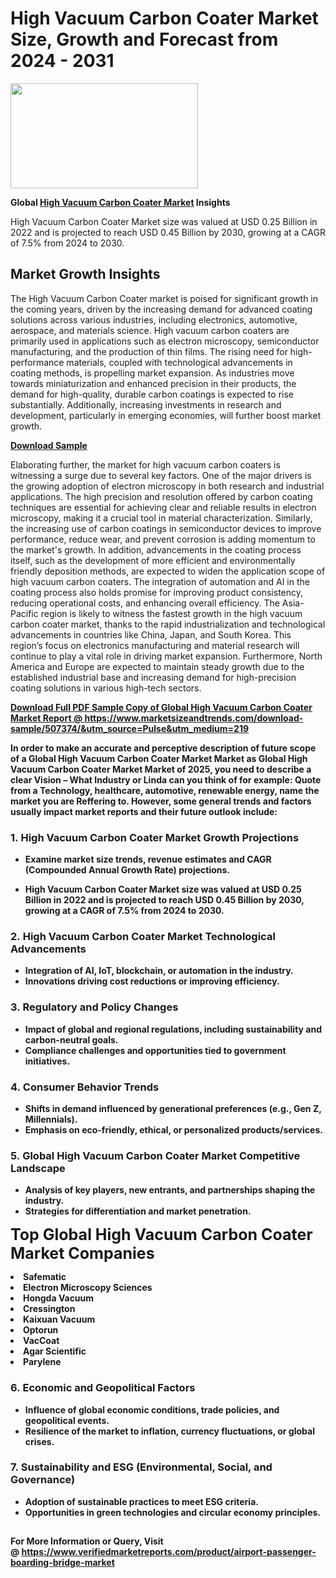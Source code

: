 <H1>High Vacuum Carbon Coater Market Size, Growth and Forecast from 2024 - 2031</H1><img class="aligncenter size-medium wp-image-584254" src="https://thirdeyenews.in/wp-content/uploads/2024/09/Global-Market-Research-300x168.jpeg" alt="" width="300" height="168" /><p><strong>Global&nbsp;<a href="https://www.marketsizeandtrends.com/download-sample/507374/&amp;utm_source=Pulse&amp;utm_medium=219">High Vacuum Carbon Coater Market</a> Insights</strong></p><p>High Vacuum Carbon Coater Market size was valued at USD 0.25 Billion in 2022 and is projected to reach USD 0.45 Billion by 2030, growing at a CAGR of 7.5% from 2024 to 2030.</p><p><h2>Market Growth Insights</h2> <p>The High Vacuum Carbon Coater market is poised for significant growth in the coming years, driven by the increasing demand for advanced coating solutions across various industries, including electronics, automotive, aerospace, and materials science. High vacuum carbon coaters are primarily used in applications such as electron microscopy, semiconductor manufacturing, and the production of thin films. The rising need for high-performance materials, coupled with technological advancements in coating methods, is propelling market expansion. As industries move towards miniaturization and enhanced precision in their products, the demand for high-quality, durable carbon coatings is expected to rise substantially. Additionally, increasing investments in research and development, particularly in emerging economies, will further boost market growth.</p> <p><strong><a href="#">Download Sample</a></strong></p> <p>Elaborating further, the market for high vacuum carbon coaters is witnessing a surge due to several key factors. One of the major drivers is the growing adoption of electron microscopy in both research and industrial applications. The high precision and resolution offered by carbon coating techniques are essential for achieving clear and reliable results in electron microscopy, making it a crucial tool in material characterization. Similarly, the increasing use of carbon coatings in semiconductor devices to improve performance, reduce wear, and prevent corrosion is adding momentum to the market's growth. In addition, advancements in the coating process itself, such as the development of more efficient and environmentally friendly deposition methods, are expected to widen the application scope of high vacuum carbon coaters. The integration of automation and AI in the coating process also holds promise for improving product consistency, reducing operational costs, and enhancing overall efficiency. The Asia-Pacific region is likely to witness the fastest growth in the high vacuum carbon coater market, thanks to the rapid industrialization and technological advancements in countries like China, Japan, and South Korea. This region’s focus on electronics manufacturing and material research will continue to play a vital role in driving market expansion. Furthermore, North America and Europe are expected to maintain steady growth due to the established industrial base and increasing demand for high-precision coating solutions in various high-tech sectors.</p> <p><strong><a href="#"></p><p><span class=""><strong>Download Full PDF Sample Copy of Global High Vacuum Carbon Coater Market Report</strong> @ <a href="https://www.marketsizeandtrends.com/download-sample/507374/&amp;utm_source=Pulse&amp;utm_medium=219" target="_blank">https://www.marketsizeandtrends.com/download-sample/507374/&amp;utm_source=Pulse&amp;utm_medium=219</a></span></p><p>In order to make an accurate and perceptive description of future scope of a Global&nbsp;High Vacuum Carbon Coater Market Market as Global&nbsp;High Vacuum Carbon Coater Market Market of 2025, you need to describe a clear Vision &ndash; What Industry or Linda can you think of for example: Quote from a Technology, healthcare, automotive, renewable energy, name the market you are Reffering to. However, some general trends and factors usually impact market reports and their future outlook include:</p><h3>1.&nbsp;<strong>High Vacuum Carbon Coater Market Growth Projections</strong></h3><ul><li>Examine market size trends, revenue estimates and CAGR (Compounded Annual Growth Rate) projections.</li><li><p>High Vacuum Carbon Coater Market size was valued at USD 0.25 Billion in 2022 and is projected to reach USD 0.45 Billion by 2030, growing at a CAGR of 7.5% from 2024 to 2030.</p></li></ul><h3>2.&nbsp;<strong>High Vacuum Carbon Coater Market Technological Advancements</strong></h3><ul><li>Integration of AI, IoT, blockchain, or automation in the industry.</li><li>Innovations driving cost reductions or improving efficiency.</li></ul><h3>3.&nbsp;<strong>Regulatory and Policy Changes</strong></h3><ul><li>Impact of global and regional regulations, including sustainability and carbon-neutral goals.</li><li>Compliance challenges and opportunities tied to government initiatives.</li></ul><h3>4.&nbsp;<strong>Consumer Behavior Trends</strong></h3><ul><li>Shifts in demand influenced by generational preferences (e.g., Gen Z, Millennials).</li><li>Emphasis on eco-friendly, ethical, or personalized products/services.</li></ul><h3>5.&nbsp;<strong>Global High Vacuum Carbon Coater Market Competitive Landscape</strong></h3><ul><li>Analysis of key players, new entrants, and partnerships shaping the industry.</li><li>Strategies for differentiation and market penetration.</li></ul><p data-pm-slice="1 1 []"><span style="color: inherit; font-family: inherit; font-size: 25px;">Top Global High Vacuum Carbon Coater Market Companies</span></p><div class="" data-test-id=""><p><li>Safematic</li><li> Electron Microscopy Sciences</li><li> Hongda Vacuum</li><li> Cressington</li><li> Kaixuan Vacuum</li><li> Optorun</li><li> VacCoat</li><li> Agar Scientific</li><li> Parylene</li></p></div><h3>6.&nbsp;<strong>Economic and Geopolitical Factors</strong></h3><ul><li>Influence of global economic conditions, trade policies, and geopolitical events.</li><li>Resilience of the market to inflation, currency fluctuations, or global crises.</li></ul><h3>7.&nbsp;<strong>Sustainability and ESG (Environmental, Social, and Governance)</strong></h3><ul><li>Adoption of sustainable practices to meet ESG criteria.</li><li>Opportunities in green technologies and circular economy principles.</li></ul><h2><strong style="font-size: 14px;">For More Information or Query, Visit @&nbsp;</strong><a style="background-color: #ffffff; font-size: 14px;" href="https://www.marketsizeandtrends.com/report/high-vacuum-carbon-coater-market/" target="_blank">https://www.verifiedmarketreports.com/product/airport-passenger-boarding-bridge-market</a></h2>
